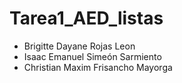 # Tarea1_AED_listas

* Brigitte Dayane Rojas Leon
* Isaac Emanuel Simeón Sarmiento
* Christian Maxim Frisancho Mayorga
